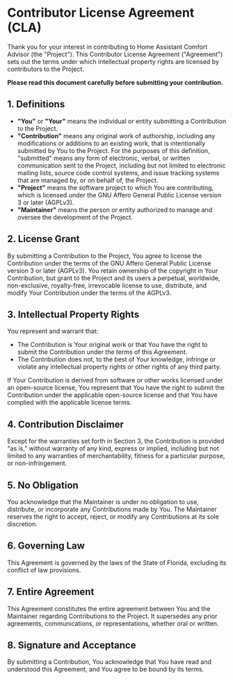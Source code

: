 # Contributor License Agreement (CLA)

Thank you for your interest in contributing to Home Assistant Comfort Advisor (the "Project"). This Contributor License Agreement ("Agreement") sets out the terms under which intellectual property rights are licensed by contributors to the Project.

**Please read this document carefully before submitting your contribution.**

## 1. Definitions

- **"You"** or **"Your"** means the individual or entity submitting a Contribution to the Project.
- **"Contribution"** means any original work of authorship, including any modifications or additions to an existing work, that is intentionally submitted by You to the Project. For the purposes of this definition, "submitted" means any form of electronic, verbal, or written communication sent to the Project, including but not limited to electronic mailing lists, source code control systems, and issue tracking systems that are managed by, or on behalf of, the Project.
- **"Project"** means the software project to which You are contributing, which is licensed under the GNU Affero General Public License version 3 or later (AGPLv3).
- **"Maintainer"** means the person or entity authorized to manage and oversee the development of the Project.

## 2. License Grant

By submitting a Contribution to the Project, You agree to license the Contribution under the terms of the GNU Affero General Public License version 3 or later (AGPLv3). You retain ownership of the copyright in Your Contribution, but grant to the Project and its users a perpetual, worldwide, non-exclusive, royalty-free, irrevocable license to use, distribute, and modify Your Contribution under the terms of the AGPLv3.

## 3. Intellectual Property Rights

You represent and warrant that:

- The Contribution is Your original work or that You have the right to submit the Contribution under the terms of this Agreement.
- The Contribution does not, to the best of Your knowledge, infringe or violate any intellectual property rights or other rights of any third party.

If Your Contribution is derived from software or other works licensed under an open-source license, You represent that You have the right to submit the Contribution under the applicable open-source license and that You have complied with the applicable license terms.

## 4. Contribution Disclaimer

Except for the warranties set forth in Section 3, the Contribution is provided "as is," without warranty of any kind, express or implied, including but not limited to any warranties of merchantability, fitness for a particular purpose, or non-infringement.

## 5. No Obligation

You acknowledge that the Maintainer is under no obligation to use, distribute, or incorporate any Contributions made by You. The Maintainer reserves the right to accept, reject, or modify any Contributions at its sole discretion.

## 6. Governing Law

This Agreement is governed by the laws of the State of Florida, excluding its conflict of law provisions.

## 7. Entire Agreement

This Agreement constitutes the entire agreement between You and the Maintainer regarding Contributions to the Project. It supersedes any prior agreements, communications, or representations, whether oral or written.

## 8. Signature and Acceptance

By submitting a Contribution, You acknowledge that You have read and understood this Agreement, and You agree to be bound by its terms.